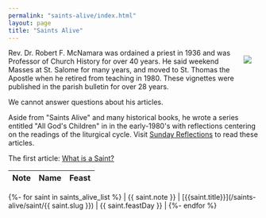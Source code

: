 ```yaml
---
permalink: "saints-alive/index.html"
layout: page
title: "Saints Alive"
---
```


<img src="/assets/images/FrMcNamara.png" style="float: right; margin: 1em">

Rev. Dr. Robert F. McNamara was ordained a priest in 1936 and was Professor of Church History for over 40 years. He said weekend Masses at St. Salome for many years, and moved to St. Thomas the Apostle when he retired from teaching in 1980. These vignettes were published in the parish bulletin for over 28 years.

We cannot answer questions about his articles.

Aside from "Saints Alive" and many historical books, he wrote a series entitled "All God's Children" in in the early-1980's with reflections centering on the readings of the liturgical cycle. Visit [Sunday Reflections](/sunday-reflections/) to read these articles.

<div class="card clickable-card text-center">

  The first article:
  [What is a Saint?](/saints-alive/what-is-a-saint/)

</div>

| Note | Name | Feast |
| --- | --- | --- |
{%- for saint in saints_alive_list %}
| {{ saint.note }} | [{{saint.title}}](/saints-alive/saint/{{ saint.slug }}) | {{ saint.feastDay }} |
{%- endfor %}
